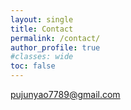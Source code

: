 ```yaml
---
layout: single
title: Contact
permalink: /contact/
author_profile: true
#classes: wide
toc: false
---
```


<pujunyao7789@gmail.com>
